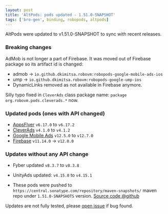 ```yaml
---
layout: post
title: 'AltPods: pods updated - 1.51.0-SNAPSHOT'
tags: ['bro-gen', binding, robopods, altpods]
---
```

AltPods were updated to v1.51.0-SNAPSHOT to sync with recent releases.

### Breaking changes
AdMob is not longer a part of Firebase. It was moved out of Firebase package so its artifact id is changed:
- admob -> `io.github.dkimitsa.robovm:robopods-google-mobile-ads-ios`
- ump -> `io.github.dkimitsa.robovm:robopods-google-ump-ios`
- DynamicLinks removed as not available in Firebase anymore.

Silly typo fixed in `CleverAds` class package name: `package org.robovm.pods.cleverads.*` now.

### Updated pods (ones with API changed)
- [AppsFlyer](https://github.com/dkimitsa/robovm-robopods/tree/dev/v1.51.0/appsflyer)   `v6.17.0` to `v6.17.2`
- [CleverAds](https://github.com/dkimitsa/robovm-robopods/tree/dev/v1.51.0/cleverads/)  `v4.1.0` to `v4.1.2`
- [Google Mobile Ads](https://github.com/dkimitsa/robovm-robopods/tree/dev/v1.51.0/google-mobile-ads/ios-google-mobile-ads) `v12.5.0` to `v12.7.0`
- [Firebase](https://github.com/dkimitsa/robovm-robopods/tree/dev/v1.51.0/firebase/)       `v11.14.0` -> `v12.0.0`

### Updates without any API change
* Fyber updated `v8.3.7` to `v8.3.8` 
* UnityAds updated: `v4.15.0` to `v4.15.1` 

* These pods were pushed to `https://central.sonatype.com/repository/maven-snapshots/` maven repo under `1.51.0-SNAPSHOTS` version.
[Source code @github](https://github.com/dkimitsa/robovm-robopods/tree/dev/v1.51.0)

Updates are not fully tested, please [open issue](https://github.com/dkimitsa/robovm-robopods/issues/new) if bug found.
